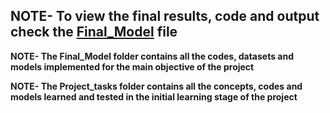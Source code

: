 ## NOTE- To view the final results, code and output check the [**Final_Model**](https://github.com/osman-95/Project_Progress_2/tree/master/Final_Model) file

**NOTE- The Final_Model folder contains all the codes, datasets and models implemented for the main objective of the project**

**NOTE- The Project_tasks folder contains all the concepts, codes and models learned and tested in the initial learning stage of the project**






